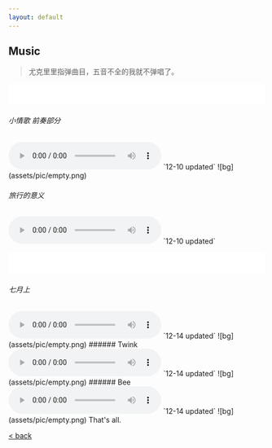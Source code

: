 ```yaml
---
layout: default
---
```


## Music
> 尤克里里指弹曲目，五音不全的我就不弹唱了。

![bg](assets/pic/empty.png)

###### 小情歌 前奏部分

<audio controls>
	<source src="https://dosthcool.github.io/blog/assets/audio/littlelovesong.m4a" type="audio/mpeg">
	<source src="https://dosthcool.github.io/blog/assets/audio/littlelovesong.mp3" type="audio/mpeg">
您的浏览器不支持 audio 元素。
</audio>
`12-10 updated`
  ![bg](assets/pic/empty.png)

###### 旅行的意义 
<audio controls>
	<source src="https://dosthcool.github.io/blog/assets/audio/travel.m4a" type="audio/mpeg">
您的浏览器不支持 audio 元素。
</audio>
`12-10 updated`

![bg](assets/pic/empty.png)

###### 七月上
<audio controls>
	<source src="https://dosthcool.github.io/blog/assets/audio/july.m4a" type="audio/mpeg">
您的浏览器不支持 audio 元素。
</audio>
`12-14 updated`
![bg](assets/pic/empty.png)
###### Twink
<audio controls>
	<source src="https://dosthcool.github.io/blog/assets/audio/twink.m4a" type="audio/mpeg">
您的浏览器不支持 audio 元素。
</audio>
`12-14 updated`
![bg](assets/pic/empty.png)
###### Bee
<audio controls>
	<source src="https://dosthcool.github.io/blog/assets/audio/bee.m4a" type="audio/mpeg">
您的浏览器不支持 audio 元素。
</audio>
`12-14 updated`
![bg](assets/pic/empty.png)
That's all.

[<   back](./)
